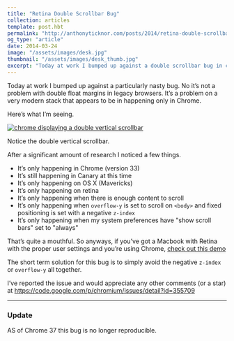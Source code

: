 ```yaml
---
title: "Retina Double Scrollbar Bug"
collection: articles
template: post.hbt
permalink: "http://anthonyticknor.com/posts/2014/retina-double-scrollbar-bug/"
og_type: "article"
date: 2014-03-24
image: "/assets/images/desk.jpg"
thumbnail: "/assets/images/desk_thumb.jpg"
excerpt: "Today at work I bumped up against a double scrollbar bug in chrome. Check out the bug in action and see a reduced test case."
---
```


Today at work I bumped up against a particularly nasty bug. No it’s not a problem with double float margins in legacy browsers. It’s a problem on a very modern stack that appears to be in happening only in Chrome.

Here’s what I’m seeing.

[![chrome displaying a double vertical scrollbar](/assets/images/double-scrollbar.png)](/assets/images/double-scrollbar.png)

Notice the double vertical scrollbar.

After a significant amount of research I noticed a few things.

- It’s only happening in Chrome (version 33)
- It’s still happening in Canary at this time
- It’s only happening on OS X (Mavericks)
- It’s only happening on retina
- It’s only happening when there is enough content to scroll
- It’s only happening when `overflow-y` is set to scroll on `<body>` and fixed positioning is set with a negative `z-index`
- It’s only happening when my system preferences have "show scroll bars" set to "always"

That’s quite a mouthful. So anyways, if you’ve got a Macbook with Retina with the proper user settings and you’re using Chrome, [check out this demo](http://anthonyticknor.com/demos/double-scrollbar/)

The short term solution for this bug is to simply avoid the negative `z-index` or `overflow-y` all together.

I’ve reported the issue and would appreciate any other comments (or a star) at https://code.google.com/p/chromium/issues/detail?id=355709

----

### Update

AS of Chrome 37 this bug is no longer reproducible.